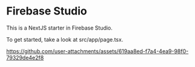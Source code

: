 # Firebase Studio

This is a NextJS starter in Firebase Studio.

To get started, take a look at src/app/page.tsx.



https://github.com/user-attachments/assets/619aa8ed-f7a4-4ea9-98f0-79329de4e2f8
